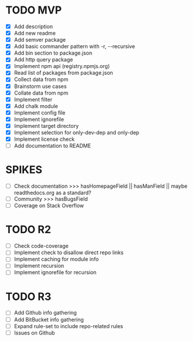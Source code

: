 # TODO MVP

- [x] Add description
- [x] Add new readme
- [x] Add semver package
- [x] Add basic commander pattern with -r, --recursive
- [x] Add bin section to package.json
- [x] Add http query package
- [x] Implement npm api (registry.npmjs.org)
- [x] Read list of packages from package.json
- [x] Collect data from npm
- [x] Brainstorm use cases
- [x] Collate data from npm
- [x] Implement filter
- [x] Add chalk module
- [x] Implement config file
- [x] Implement ignorefile
- [x] Implement target directory
- [x] Implement selection for only-dev-dep and only-dep
- [x] Implement license check
- [ ] Add documentation to README

# SPIKES

- [ ] Check documentation >>> hasHomepageField || hasManField || maybe readthedocs.org as a standard?
- [ ] Community >>> hasBugsField
- [ ] Coverage on Stack Overflow

# TODO R2

- [ ] Check code-coverage
- [ ] Implement check to disallow direct repo links
- [ ] Implement caching for module info
- [ ] Implement recursion
- [ ] Implement ignorefile for recursion

# TODO R3

- [ ] Add Github info gathering
- [ ] Add BitBucket info gathering
- [ ] Expand rule-set to include repo-related rules
- [ ] Issues on Github
